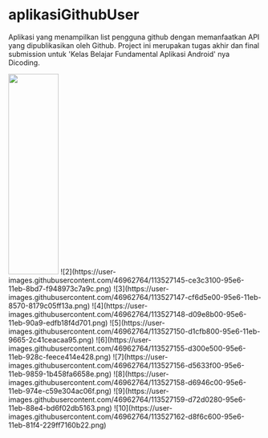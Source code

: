 # aplikasiGithubUser
Aplikasi yang menampilkan list pengguna github dengan memanfaatkan API yang dipublikasikan oleh Github. Project ini merupakan tugas akhir dan final submission untuk 'Kelas Belajar Fundamental Aplikasi Android' nya Dicoding.

<img src="https://user-images.githubusercontent.com/46962764/113527142-cd0b0400-95e6-11eb-931b-c6c81cf1c0fb.png" width="100" height="400">
![2](https://user-images.githubusercontent.com/46962764/113527145-ce3c3100-95e6-11eb-8bd7-f948973c7a9c.png)
![3](https://user-images.githubusercontent.com/46962764/113527147-cf6d5e00-95e6-11eb-8570-8179c05ff13a.png)
![4](https://user-images.githubusercontent.com/46962764/113527148-d09e8b00-95e6-11eb-90a9-edfb18f4d701.png)
![5](https://user-images.githubusercontent.com/46962764/113527150-d1cfb800-95e6-11eb-9665-2c41ceacaa95.png)
![6](https://user-images.githubusercontent.com/46962764/113527155-d300e500-95e6-11eb-928c-feece414e428.png)
![7](https://user-images.githubusercontent.com/46962764/113527156-d5633f00-95e6-11eb-9859-1b458fa6658e.png)
![8](https://user-images.githubusercontent.com/46962764/113527158-d6946c00-95e6-11eb-974e-c59e304ac06f.png)
![9](https://user-images.githubusercontent.com/46962764/113527159-d72d0280-95e6-11eb-88e4-bd6f02db5163.png)
![10](https://user-images.githubusercontent.com/46962764/113527162-d8f6c600-95e6-11eb-81f4-229ff7160b22.png)
